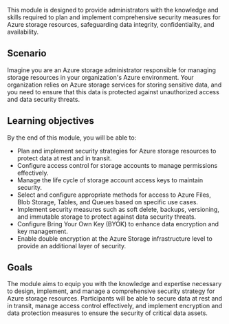This module is designed to provide administrators with the knowledge and skills required to plan and implement comprehensive security measures for Azure storage resources, safeguarding data integrity, confidentiality, and availability.

## Scenario

Imagine you are an Azure storage administrator responsible for managing storage resources in your organization's Azure environment. Your organization relies on Azure storage services for storing sensitive data, and you need to ensure that this data is protected against unauthorized access and data security threats.

## Learning objectives

By the end of this module, you will be able to:

 -  Plan and implement security strategies for Azure storage resources to protect data at rest and in transit.
 -  Configure access control for storage accounts to manage permissions effectively.
 -  Manage the life cycle of storage account access keys to maintain security.
 -  Select and configure appropriate methods for access to Azure Files, Blob Storage, Tables, and Queues based on specific use cases.
 -  Implement security measures such as soft delete, backups, versioning, and immutable storage to protect against data security threats.
 -  Configure Bring Your Own Key (BYOK) to enhance data encryption and key management.
 -  Enable double encryption at the Azure Storage infrastructure level to provide an additional layer of security.

## Goals

The module aims to equip you with the knowledge and expertise necessary to design, implement, and manage a comprehensive security strategy for Azure storage resources. Participants will be able to secure data at rest and in transit, manage access control effectively, and implement encryption and data protection measures to ensure the security of critical data assets.
